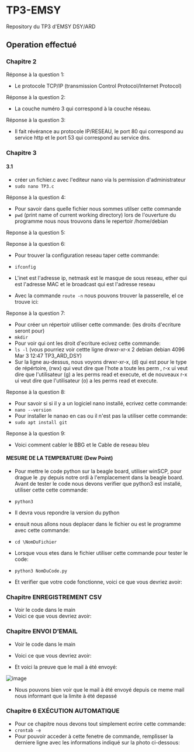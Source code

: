 # TP3-EMSY
Repository du TP3 d'EMSY DSY/ARD


## Operation effectué
### Chapitre 2
Réponse à la question 1:
* Le protocole TCP/IP (transmission Control Protocol/Internet Protocol)

Réponse à la question 2:
* La couche numéro 3 qui correspond à la couche réseau.

Réponse à la question 3:
* Il fait révérance au protocole IP/RESEAU, le port 80 qui correspond au service http et le port 53 qui correspond au service dns.

### Chapitre 3
#### 3.1
* créer un fichier.c avec l'editeur nano via ls permission d'administrateur
* `sudo nano TP3.c`

Réponse à la question 4:
* Pour savoir dans quelle fichier nous sommes utilser cette commande
* `pwd`  (print name of current working directory)
lors de l'ouverture du programme nous nous trouvons dans le repertoir /home/debian

Reponse à la question 5:

Reponse à la question 6:
* Pour trouver la configuration reseau taper cette commande:
* `ifconfig`
* L'inet est l'adresse ip, netmask est le masque de sous reseau, ether qui est l'adresse MAC et le broadcast qui est l'adresse reseau

* Avec la commande `route -n` nous pouvons trouver la passerelle, el ce trouve ici:

Reponse à la question 7:
* Pour créer un répertoir utiliser cette commande: (les droits d'ecriture seront pour)
*  `mkdir`
*  Pour voir qui ont les droit d'ecriture ecivez cette commande:
*  `ls -l`  (vous pourriez voir cettte ligne drwxr-xr-x 2 debian debian 4096 Mar  3 12:47 TP3_ARD_DSY)
*  Sur la ligne au-dessus, nous voyons drwxr-xr-x, (d) qui est pour le type de répértoire, (rwx) qui veut dire que l'hote a toute les perm , r-x ui veut dire que l'utilisateur (g) a les perms read et execute, et de nouveaux r-x ui veut dire que l'utilisateur (o) a les perms read et execute.

Reponse à la question 8:
* Pour savoir si si il y a un logiciel nano installé, ecrivez cette commande:
* `nano --version`
* Pour installer le nanao en cas ou il n'est pas la utiliser cette commande:
* `sudo apt install git`

Reponse à la question 9:
* Voici comment cabler le BBG et le Cable de reseau bleu

#### MESURE DE LA TEMPERATURE (Dew Point)
* Pour mettre le code python sur la beagle board, utiliser winSCP, pour drague le .py depuis notre ordi à l'emplacement dans la beagle board.
Avant de tester le code nous devons verifier que python3 est installé, utiliser cette cette commande:
* `python3`
* Il devra vous repondre la version du python

* ensuit nous allons nous deplacer dans le fichier ou est le programme avec cette commande:
* `cd \NomDuFichier`
* Lorsque vous etes dans le fichier utiliser cette commande pour tester le code:
* `python3 NomDuCode.py`
* Et verifier que votre code fonctionne, voici ce que vous devriez avoir:

### Chapitre ENREGISTREMENT CSV
* Voir le code dans le main
* Voici ce que vous devriez avoir:

### Chapitre ENVOI D’EMAIL
* Voir le code dans le main
* Voici ce que vous devriez avoir:

* Et voici la preuve que le mail à été envoyé:


![image](https://github.com/user-attachments/assets/a45440ea-3966-4bce-ab46-f72807b1510f)


* Nous pouvons bien voir que le mail à été envoyé depuis ce meme mail nous informant que la limite à été depassé

### Chapitre 6 EXÉCUTION AUTOMATIQUE
* Pour ce chapitre nous devons tout simplement ecrire cette commande:
* `crontab -e`
* Pour pouvoir acceder à cette fenetre de commande, remplisser la derniere ligne avec les informations indiqué sur la photo ci-dessous:
  
